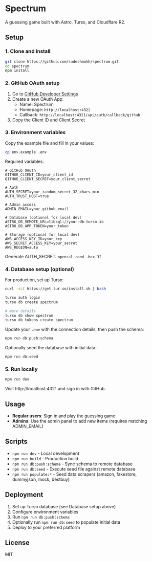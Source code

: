 # Spectrum

A guessing game built with Astro, Turso, and Cloudflare R2.

## Setup

### 1. Clone and install

```bash
git clone https://github.com/sadeshmukh/spectrum.git
cd spectrum
npm install
```

### 2. GitHub OAuth setup

1. Go to [GitHub Developer Settings](https://github.com/settings/developers)
2. Create a new OAuth App:
   - Name: Spectrum
   - Homepage: `http://localhost:4321`
   - Callback: `http://localhost:4321/api/auth/callback/github`
3. Copy the Client ID and Client Secret

### 3. Environment variables

Copy the example file and fill in your values:

```bash
cp env.example .env
```

Required variables:

```env
# GitHub OAuth
GITHUB_CLIENT_ID=your_client_id
GITHUB_CLIENT_SECRET=your_client_secret

# Auth
AUTH_SECRET=your_random_secret_32_chars_min
AUTH_TRUST_HOST=true

# Admin access
ADMIN_EMAIL=your_github_email

# Database (optional for local dev)
ASTRO_DB_REMOTE_URL=libsql://your-db.turso.io
ASTRO_DB_APP_TOKEN=your_token

# Storage (optional for local dev)
AWS_ACCESS_KEY_ID=your_key
AWS_SECRET_ACCESS_KEY=your_secret
AWS_REGION=auto
```

Generate AUTH_SECRET: `openssl rand -hex 32`

### 4. Database setup (optional)

For production, set up Turso:

```bash
curl -sLf https://get.tur.so/install.sh | bash

turso auth login
turso db create spectrum

# more details
turso db show spectrum
turso db tokens create spectrum
```

Update your `.env` with the connection details, then push the schema:

```bash
npm run db:push:schema
```

Optionally seed the database with initial data:

```bash
npm run db:seed
```

### 5. Run locally

```bash
npm run dev
```

Visit http://localhost:4321 and sign in with GitHub.

## Usage

- **Regular users**: Sign in and play the guessing game
- **Admins**: Use the admin panel to add new items (requires matching ADMIN_EMAIL)

## Scripts

- `npm run dev` - Local development
- `npm run build` - Production build
- `npm run db:push:schema` - Sync schema to remote database
- `npm run db:seed` - Execute seed file against remote database
- `npm run populate:*` - Seed data scrapers (amazon, fakestore, dummyjson, mock, bestbuy)

## Deployment

1. Set up Turso database (see Database setup above)
2. Configure environment variables
3. Run `npm run db:push:schema`
4. Optionally run `npm run db:seed` to populate initial data
5. Deploy to your preferred platform

## License

MIT
